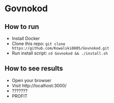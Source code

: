# Govnokod

## How to run
- Install Docker
- Clone this repo: `git clone https://github.com/Kowalski0805/Govnokod.git`
- Run install script: `cd Govnokod && ./install.sh`

## How to see results
- Open your browser 
- Visit http://localhost:3000/
- ???????
- PROFIT
